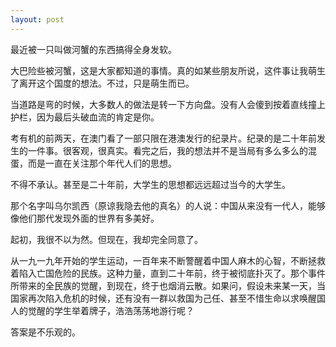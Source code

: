 ```yaml
---
layout: post
---
```

最近被一只叫做河蟹的东西搞得全身发软。

大巴险些被河蟹，这是大家都知道的事情。真的如某些朋友所说，这件事让我萌生了离开这个国度的想法。不过，只是萌生而已。

当道路是弯的时候，大多数人的做法是转一下方向盘。没有人会傻到按着直线撞上护栏，因为最后头破血流的肯定是你。

考有机的前两天，在澳门看了一部只限在港澳发行的纪录片。纪录的是二十年前发生的一件事。很客观，很真实。看完之后，我的想法并不是当局有多么多么的混蛋，而是一直在关注那个年代人们的思想。

不得不承认。甚至是二十年前，大学生的思想都远远超过当今的大学生。

那个名字叫乌尔凯西（原谅我隐去他的真名）的人说：中国从来没有一代人，能够像他们那代发现外面的世界有多美好。

起初，我很不以为然。但现在，我却完全同意了。

从一九一九年开始的学生运动，一百年来不断警醒着中国人麻木的心智，不断拯救着陷入亡国危险的民族。这种力量，直到二十年前，终于被彻底扑灭了。那个事件所带来的全民族的觉醒，到现在，终于也烟消云散。如果问，假设未来某一天，当国家再次陷入危机的时候，还有没有一群以救国为己任、甚至不惜生命以求唤醒国人的觉醒的学生举着牌子，浩浩荡荡地游行呢？

答案是不乐观的。